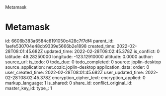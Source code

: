 Metamask

# Metamask


id: 6606b383a6584c8191050c428c7f7df4
parent_id: 1aefe530704e48cb9339e5666b2e1898
created_time: 2022-02-28T08:01:45.682Z
updated_time: 2022-02-28T08:02:45.378Z
is_conflict: 0
latitude: 49.28250000
longitude: -123.12910000
altitude: 0.0000
author: 
source_url: 
is_todo: 0
todo_due: 0
todo_completed: 0
source: joplin-desktop
source_application: net.cozic.joplin-desktop
application_data: 
order: 0
user_created_time: 2022-02-28T08:01:45.682Z
user_updated_time: 2022-02-28T08:02:45.378Z
encryption_cipher_text: 
encryption_applied: 0
markup_language: 1
is_shared: 0
share_id: 
conflict_original_id: 
master_key_id: 
type_: 1